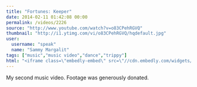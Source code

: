 ```yaml
---
title: "Fortunes: Keeper"
date: 2014-02-11 01:42:08 00:00
permalink: /videos/2226
source: "http://www.youtube.com/watch?v=o83CPehRGVQ"
thumbnail: "http://i1.ytimg.com/vi/o83CPehRGVQ/hqdefault.jpg"
user:
  username: "speak"
  name: "Sammy Margalit"
tags: ["music","music video","dance","trippy"]
html: "<iframe class=\"embedly-embed\" src=\"//cdn.embedly.com/widgets/media.html?src=http%3A%2F%2Fwww.youtube.com%2Fembed%2Fo83CPehRGVQ%3Fwmode%3Dtransparent%26feature%3Doembed&wmode=transparent&url=http%3A%2F%2Fwww.youtube.com%2Fwatch%3Fv%3Do83CPehRGVQ&image=http%3A%2F%2Fi1.ytimg.com%2Fvi%2Fo83CPehRGVQ%2Fhqdefault.jpg&key=daaebf4d9cdd46779200162d0ca86e20&type=text%2Fhtml&schema=youtube\" width=\"854\" height=\"480\" scrolling=\"no\" frameborder=\"0\" allowfullscreen></iframe>"
---
```


My second music video. Footage was generously donated.